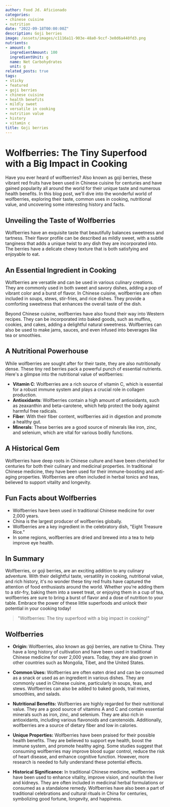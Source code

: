 ```yaml
---
author: Food Jd. Aficionado
categories:
- chinese cuisine
- nutrition
date: "2022-09-18T00:00:00Z"
description: Goji berries
image: /assets/images/c1116a11-903e-48a0-9ccf-3e0d6a440fd3.png
nutrients:
- amount: 0
  ingredientAmount: 100
  ingredientUnit: g
  name: Net Carbohydrates
  unit: g
related_posts: true
tags:
- sticky
- featured
- goji berries
- chinese cuisine
- health benefits
- mildly sweet
- versatile in cooking
- nutrition value
- history
- vitamin c
title: Goji berries
---
```

# Wolfberries: The Tiny Superfood with a Big Impact in Cooking



Have you ever heard of wolfberries? Also known as goji berries, these vibrant red fruits have been used in Chinese cuisine for centuries and have gained popularity all around the world for their unique taste and numerous health benefits. In this blog post, we'll dive into the wonderful world of wolfberries, exploring their taste, common uses in cooking, nutritional value, and uncovering some interesting history and facts.

## Unveiling the Taste of Wolfberries

Wolfberries have an exquisite taste that beautifully balances sweetness and tartness. Their flavor profile can be described as mildly sweet, with a subtle tanginess that adds a unique twist to any dish they are incorporated into. The berries have a delicate chewy texture that is both satisfying and enjoyable to eat.

## An Essential Ingredient in Cooking

Wolfberries are versatile and can be used in various culinary creations. They are commonly used in both sweet and savory dishes, adding a pop of vibrant color and a burst of flavor. In Chinese cuisine, wolfberries are often included in soups, stews, stir-fries, and rice dishes. They provide a comforting sweetness that enhances the overall taste of the dish.

Beyond Chinese cuisine, wolfberries have also found their way into Western recipes. They can be incorporated into baked goods, such as muffins, cookies, and cakes, adding a delightful natural sweetness. Wolfberries can also be used to make jams, sauces, and even infused into beverages like tea or smoothies.

## A Nutritional Powerhouse

While wolfberries are sought after for their taste, they are also nutritionally dense. These tiny red berries pack a powerful punch of essential nutrients. Here's a glimpse into the nutritional value of wolfberries:

- **Vitamin C**: Wolfberries are a rich source of vitamin C, which is essential for a robust immune system and plays a crucial role in collagen production.
- **Antioxidants**: Wolfberries contain a high amount of antioxidants, such as zeaxanthin and beta-carotene, which help protect the body against harmful free radicals.
- **Fiber**: With their fiber content, wolfberries aid in digestion and promote a healthy gut.
- **Minerals**: These berries are a good source of minerals like iron, zinc, and selenium, which are vital for various bodily functions.

## A Historical Gem

Wolfberries have deep roots in Chinese culture and have been cherished for centuries for both their culinary and medicinal properties. In traditional Chinese medicine, they have been used for their immune-boosting and anti-aging properties. Wolfberries are often included in herbal tonics and teas, believed to support vitality and longevity.

## Fun Facts about Wolfberries

- Wolfberries have been used in traditional Chinese medicine for over 2,000 years.
- China is the largest producer of wolfberries globally.
- Wolfberries are a key ingredient in the celebratory dish, "Eight Treasure Rice."
- In some regions, wolfberries are dried and brewed into a tea to help improve eye health.

## In Summary

Wolfberries, or goji berries, are an exciting addition to any culinary adventure. With their delightful taste, versatility in cooking, nutritional value, and rich history, it's no wonder these tiny red fruits have captured the attention of food enthusiasts around the world. Whether you're adding them to a stir-fry, baking them into a sweet treat, or enjoying them in a cup of tea, wolfberries are sure to bring a burst of flavor and a dose of nutrition to your table. Embrace the power of these little superfoods and unlock their potential in your cooking today!

> "Wolfberries: The tiny superfood with a big impact in cooking!"

## Wolfberries

- **Origin:** Wolfberries, also known as goji berries, are native to China. They have a long history of cultivation and have been used in traditional Chinese medicine for over 2,000 years. Today, they are also grown in other countries such as Mongolia, Tibet, and the United States.

- **Common Uses:** Wolfberries are often eaten dried and can be consumed as a snack or used as an ingredient in various dishes. They are commonly used in Chinese cuisine, particularly in soups, teas, and stews. Wolfberries can also be added to baked goods, trail mixes, smoothies, and salads.

- **Nutritional Benefits:** Wolfberries are highly regarded for their nutritional value. They are a good source of vitamins A and C and contain essential minerals such as iron, zinc, and selenium. They are also rich in antioxidants, including various flavonoids and carotenoids. Additionally, wolfberries are a source of dietary fiber and low in calories.

- **Unique Properties:** Wolfberries have been praised for their possible health benefits. They are believed to support eye health, boost the immune system, and promote healthy aging. Some studies suggest that consuming wolfberries may improve blood sugar control, reduce the risk of heart disease, and enhance cognitive function. However, more research is needed to fully understand these potential effects.

- **Historical Significance:** In traditional Chinese medicine, wolfberries have been used to enhance vitality, improve vision, and nourish the liver and kidneys. They are often included in medicinal herbal formulations or consumed as a standalone remedy. Wolfberries have also been a part of traditional celebrations and cultural rituals in China for centuries, symbolizing good fortune, longevity, and happiness.
